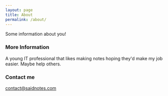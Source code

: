 ```yaml
---
layout: page
title: About
permalink: /about/
---
```


Some information about you!

### More Information

A young IT professional that likes making notes hoping they'd make my job easier. Maybe help others. 

### Contact me

[contact@saidnotes.com](mailto:contact@saidnotes.com)
